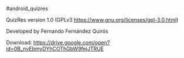 #android_quizres

QuizRes version 1.0 (GPLv3 https://www.gnu.org/licenses/gpl-3.0.html)

Developed by Fernando Fernández Quirós

Download: https://drive.google.com/open?id=0B_nvEbmyDYhCOThGbW9fejJTRUE
